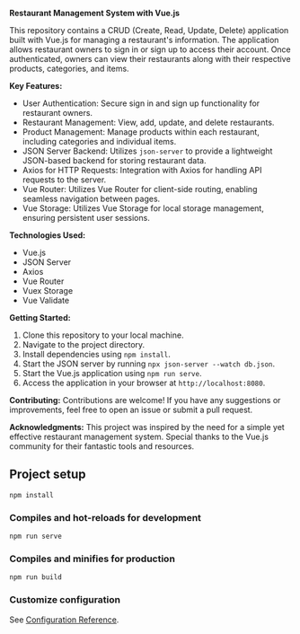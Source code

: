 **Restaurant Management System with Vue.js**

This repository contains a CRUD (Create, Read, Update, Delete) application built with Vue.js for managing a restaurant's information. The application allows restaurant owners to sign in or sign up to access their account. Once authenticated, owners can view their restaurants along with their respective products, categories, and items.

**Key Features:**
- User Authentication: Secure sign in and sign up functionality for restaurant owners.
- Restaurant Management: View, add, update, and delete restaurants.
- Product Management: Manage products within each restaurant, including categories and individual items.
- JSON Server Backend: Utilizes `json-server` to provide a lightweight JSON-based backend for storing restaurant data.
- Axios for HTTP Requests: Integration with Axios for handling API requests to the server.
- Vue Router: Utilizes Vue Router for client-side routing, enabling seamless navigation between pages.
- Vue Storage: Utilizes Vue Storage for local storage management, ensuring persistent user sessions.

**Technologies Used:**
- Vue.js
- JSON Server
- Axios
- Vue Router
- Vuex Storage
- Vue Validate

**Getting Started:**
1. Clone this repository to your local machine.
2. Navigate to the project directory.
3. Install dependencies using `npm install`.
4. Start the JSON server by running `npx json-server --watch db.json`.
5. Start the Vue.js application using `npm run serve`.
6. Access the application in your browser at `http://localhost:8080`.

**Contributing:**
Contributions are welcome! If you have any suggestions or improvements, feel free to open an issue or submit a pull request.


**Acknowledgments:**
This project was inspired by the need for a simple yet effective restaurant management system. Special thanks to the Vue.js community for their fantastic tools and resources.

## Project setup
```
npm install
```

### Compiles and hot-reloads for development
```
npm run serve
```

### Compiles and minifies for production
```
npm run build
```

### Customize configuration
See [Configuration Reference](https://cli.vuejs.org/config/).
